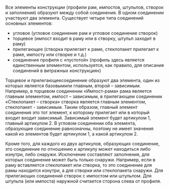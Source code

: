 Все элементы конструкции (профили рам, импостов, штульпов, створок и заполнения) образуют между собой соединения. В одном соединении участвуют два элемента.
Существует четыре типа соединений основных элементов:
- угловое (угловое соединение рам и угловое соединение створок)
- торцевое (импост входит в раму или в створку, штульп заходит в раму)
- прилегающее (створка прилегает к раме, стеклопакет прилегает к раме, импосту или створке и т.д.)
- соединение профиля с «пустотой» (профиль здесь является единственным элементом, используется, как правило, для описания соединений в витражных конструкциях)

Торцевое и прилегающеесоединение образуют два элемента, один из которых является базовымили главным, второй – зависимым. Например, в торцевом соединении «Импост-рама» рама является главным элементом, импост – зависимым, в прилегающем соединении «Стеклопакет – створка» створка является главным элементом, стеклопакет - зависимым. Таким образом, главный элемент соединения это тот элемент, к которому прилегает или в который входит входит зависимый. Зависимый элемент будет артикулом 1, главный артикулом 2. В угловом соединении оба элемента, образующие соединение равнозначны, поэтому не имеет значения какой из элементов будет артикулом 1, а какой артикулом 2.

Кроме того, для каждого из двух артикулов, образующих соединение, это соединение по отношению к артикулу может находиться либо изнутри, либо снаружи. Исключение составляют заполнения, для которых соединение может быть только снаружи. Например, если в раму вставляется стеклопакет или створка, то это соединение для рамы находится изнутри, а для створки или стеклопакета снаружи. Для прилегающих соединений створок с импостом или штульпом. Для штульпа (или импоста) наружной считается сторона слева от профиля.
